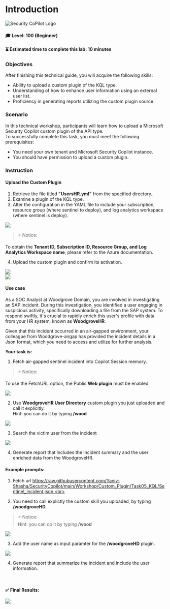 # Introduction 
![Security CoPilot Logo](https://github.com/Azure/Copilot-For-Security/blob/main/Images/ic_fluent_copilot_64_64%402x.png)
#### 🎓 Level: 100 (Beginner)
#### ⌛ Estimated time to complete this lab: 10 minutes

### Objectives

After finishing this technical guide, you will acquire the following skills:<br>

* Ability to upload a custom plugin of the KQL type.<br>
* Understanding of how to enhance user information using an external user list.<br>
* Proficiency in generating reports utilizing the custom plugin source.<br>

### Scenario
In this technical workshop, participants will learn how to upload a Microsoft Security Copilot custom plugin of the API type.<br> 
To successfully complete this task, you must meet the following prerequisites:<br>

* You need your own tenant and Microsoft Security Copilot instance.<br>
* You should have permission to upload a custom plugin.<br>



###  Instruction
    

#### Upload the Custom Plugin 


1. Retrieve the file titled **"UsersHR.yml"** from the specified directory..<br>
2. Examine a plugin of the KQL type.<br>
3. Alter the configuration in the YAML file to include your subscription, resource group (where sentinel to deploy), and log analytics workspace (where sentinel is deploy).<br>

<img src="./images/update_config.jpg"/>

<br>

> ⭐ Notice: <br>

To obtain the **Tenant ID, Subscription ID, Resource Group, and Log Analytics Workspace name**, please refer to the Azure documentation. <br>

4. Upload the custom plugin and confirm its activation.<br>


<img src="./images/upload_plugin.jpg"/>

<br>
<img src="./images/upload_plugin_wood.jpg"/>


####  Use case


As a SOC Analyst at Woodgrove Domain, you are involved in investigating an SAP incident. During this investigation, you identified a user engaging in suspicious activity, specifically downloading a file from the SAP system. To respond swiftly, it's crucial to rapidly enrich this user's profile with data from your HR system, known as **WoodgroveHR**.<br> 

Given that this incident occurred in an air-gapped environment, your colleague from Woodgrove-airgap has provided the incident details in a Json format, which you need to access and utilize for further analysis.<br> 


**Your task is:**<br>

1. Fetch air-gapped sentinel incident into Copilot Session memory. 
> ⭐ Notice: <br>

To use the FetchURL option, the Public **Web plugin** must be enabled

<img src="./images/public_web.jpg"/><br>

2. Use  **WoodgroveHR User Directory** custom plugin you just uploaded and call it explicitly. <br> 
  Hint: you can do it by typing  **/wood** <br> 

<img src="./images/call_plugin.jpg"/>

3. Search the victim user from the incident <br> 

<img src="./images/add_paramter.jpg"/>

4. Generate report that includes the incident summary and the user enriched data from the WoodgroveHR.<br> 


####   Example prompts:

1. Fetch url https://raw.githubusercontent.com/Yaniv-Shasha/SecurityCopilot/main/Workshop/Custom_Plugin/Task05_KQL/Sentinel_Incident.json.<br> 



2. You need to call  explictly the custom skill you uploaded,  by typing **/woodgroveHD**.<br> 

> ⭐ Notice: <br>
  Hint: you can do it by typing  **/wood** <br> 

<img src="./images/call_plugin.jpg"/>

3. Add the user name as input paramter for the **/woodgroveHD** plugin.<br> 

<img src="./images/add_paramter.jpg"/>

4. Generate report that summarize the incident and include the user information.

<br> 


####  ✅  Final Results:
<img src="./images/final_results.jpg"/>

